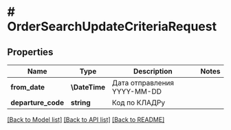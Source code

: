 # # OrderSearchUpdateCriteriaRequest

## Properties

Name | Type | Description | Notes
------------ | ------------- | ------------- | -------------
**from_date** | **\DateTime** | Дата отправления YYYY-MM-DD |
**departure_code** | **string** | Код по КЛАДРу |

[[Back to Model list]](../../README.md#models) [[Back to API list]](../../README.md#endpoints) [[Back to README]](../../README.md)
